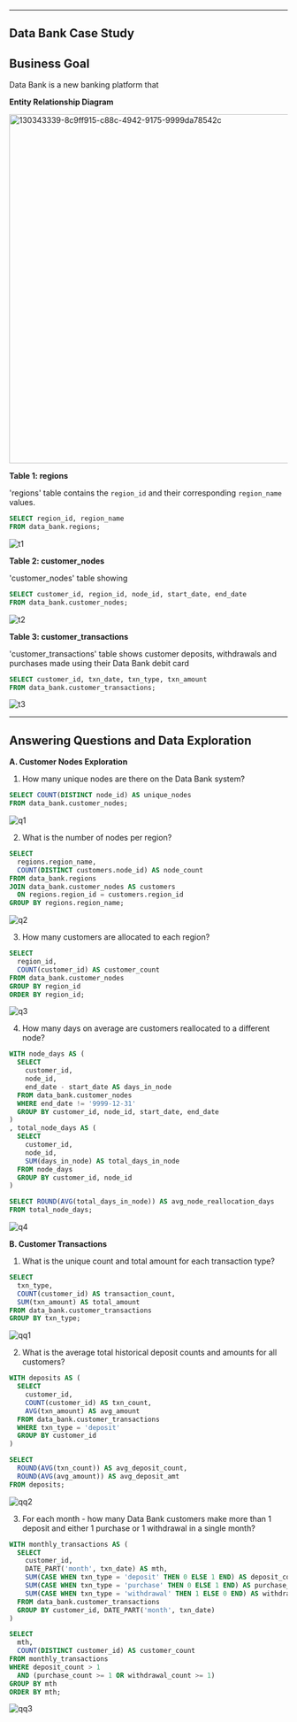 ***
## Data Bank Case Study
## Business Goal
Data Bank is a new banking platform that 

**Entity Relationship Diagram**

<img width="631" alt="130343339-8c9ff915-c88c-4942-9175-9999da78542c" src="https://github.com/dannyjkim37/SQL/assets/160215128/3bd9b3e7-c0e7-40fe-a09f-3daf28360f78">


**Table 1: regions**

'regions' table contains the `region_id` and their corresponding `region_name` values.
````sql
SELECT region_id, region_name
FROM data_bank.regions;
````
![t1](https://github.com/dannyjkim37/SQL/assets/160215128/2898ec26-748f-4a5f-b753-ee018e6d2304)


**Table 2: customer_nodes**

'customer_nodes' table showing
````sql
SELECT customer_id, region_id, node_id, start_date, end_date
FROM data_bank.customer_nodes;
````
![t2](https://github.com/dannyjkim37/SQL/assets/160215128/eb5375c1-8411-47b1-a08a-13d85a386aa0)


**Table 3: customer_transactions**

'customer_transactions' table shows customer deposits, withdrawals and purchases made using their Data Bank debit card
````sql
SELECT customer_id, txn_date, txn_type, txn_amount
FROM data_bank.customer_transactions;
````
![t3](https://github.com/dannyjkim37/SQL/assets/160215128/a536bf98-53e0-497c-94fb-416e7598b6ab)


***
## Answering Questions and Data Exploration 
**A. Customer Nodes Exploration**
1. How many unique nodes are there on the Data Bank system?
````sql
SELECT COUNT(DISTINCT node_id) AS unique_nodes
FROM data_bank.customer_nodes;
````
![q1](https://github.com/dannyjkim37/SQL/assets/160215128/1bbac3b9-2de4-4a29-963b-045dcf9d5bf1)

2. What is the number of nodes per region?
````sql
SELECT
  regions.region_name, 
  COUNT(DISTINCT customers.node_id) AS node_count
FROM data_bank.regions
JOIN data_bank.customer_nodes AS customers
  ON regions.region_id = customers.region_id
GROUP BY regions.region_name;
````
![q2](https://github.com/dannyjkim37/SQL/assets/160215128/ccaa68dd-97b1-463e-b49c-36ebf1c3762a)

3. How many customers are allocated to each region?
````sql
SELECT 
  region_id, 
  COUNT(customer_id) AS customer_count
FROM data_bank.customer_nodes
GROUP BY region_id
ORDER BY region_id;
````
![q3](https://github.com/dannyjkim37/SQL/assets/160215128/3e3cbe64-9653-4a0b-b9a1-1a2d5427e8ca)

4. How many days on average are customers reallocated to a different node?
````sql
WITH node_days AS (
  SELECT 
    customer_id, 
    node_id,
    end_date - start_date AS days_in_node
  FROM data_bank.customer_nodes
  WHERE end_date != '9999-12-31'
  GROUP BY customer_id, node_id, start_date, end_date
) 
, total_node_days AS (
  SELECT 
    customer_id,
    node_id,
    SUM(days_in_node) AS total_days_in_node
  FROM node_days
  GROUP BY customer_id, node_id
)

SELECT ROUND(AVG(total_days_in_node)) AS avg_node_reallocation_days
FROM total_node_days;
````
![q4](https://github.com/dannyjkim37/SQL/assets/160215128/50746606-2f94-4621-b2bc-5ced620e2655)

**B. Customer Transactions**
1. What is the unique count and total amount for each transaction type?
````sql
SELECT
  txn_type, 
  COUNT(customer_id) AS transaction_count, 
  SUM(txn_amount) AS total_amount
FROM data_bank.customer_transactions
GROUP BY txn_type;
````
![qq1](https://github.com/dannyjkim37/SQL/assets/160215128/43711a89-7e54-4ee6-9a50-6a96f90ff9e4)

2. What is the average total historical deposit counts and amounts for all customers?
````sql
WITH deposits AS (
  SELECT 
    customer_id, 
    COUNT(customer_id) AS txn_count, 
    AVG(txn_amount) AS avg_amount
  FROM data_bank.customer_transactions
  WHERE txn_type = 'deposit'
  GROUP BY customer_id
)

SELECT 
  ROUND(AVG(txn_count)) AS avg_deposit_count, 
  ROUND(AVG(avg_amount)) AS avg_deposit_amt
FROM deposits;
````
![qq2](https://github.com/dannyjkim37/SQL/assets/160215128/834237a8-55c3-46ec-9abc-a015b222628b)

3. For each month - how many Data Bank customers make more than 1 deposit and either 1 purchase or 1 withdrawal in a single month?
````sql
WITH monthly_transactions AS (
  SELECT 
    customer_id, 
    DATE_PART('month', txn_date) AS mth,
    SUM(CASE WHEN txn_type = 'deposit' THEN 0 ELSE 1 END) AS deposit_count,
    SUM(CASE WHEN txn_type = 'purchase' THEN 0 ELSE 1 END) AS purchase_count,
    SUM(CASE WHEN txn_type = 'withdrawal' THEN 1 ELSE 0 END) AS withdrawal_count
  FROM data_bank.customer_transactions
  GROUP BY customer_id, DATE_PART('month', txn_date)
)

SELECT
  mth,
  COUNT(DISTINCT customer_id) AS customer_count
FROM monthly_transactions
WHERE deposit_count > 1 
  AND (purchase_count >= 1 OR withdrawal_count >= 1)
GROUP BY mth
ORDER BY mth;
````
![qq3](https://github.com/dannyjkim37/SQL/assets/160215128/ef453dfc-d096-4062-b90d-a887712f65a0)
